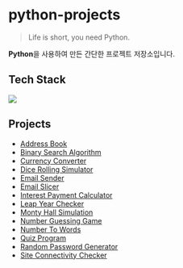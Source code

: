# python-projects

> Life is short, you need Python.

**Python**을 사용하여 만든 간단한 프로젝트 저장소입니다.

## Tech Stack

<img src="https://img.shields.io/badge/python-3776AB?style=for-the-badge&logo=python&logoColor=white">

## Projects

- [Address Book](https://github.com/kmseunh/python-projects/blob/main/address_book.py)
- [Binary Search Algorithm](https://github.com/kmseunh/python-projects/blob/main/binary_search_algorithm.py)
- [Currency Converter](https://github.com/kmseunh/python-projects/blob/main/currency_converter.py)
- [Dice Rolling Simulator](https://github.com/kmseunh/python-projects/blob/main/dice_rolling_simulator.py)
- [Email Sender](https://github.com/kmseunh/python-projects/blob/main/email_sender.py)
- [Email Slicer](https://github.com/kmseunh/python-projects/blob/main/email_slicer.py)
- [Interest Payment Calculator](https://github.com/kmseunh/python-projects/blob/main/interest_payment_calculator.py)
- [Leap Year Checker](https://github.com/kmseunh/python-projects/blob/main/leap_year_checker.py)
- [Monty Hall Simulation](https://github.com/kmseunh/python-projects/blob/main/monty_hall_simulation.py)
- [Number Guessing Game](https://github.com/kmseunh/python-projects/blob/main/number_guessing_game.py)
- [Number To Words](https://github.com/kmseunh/python-projects/blob/main/number_to_words.py)
- [Quiz Program](https://github.com/kmseunh/python-projects/blob/main/quiz_program.py)
- [Random Password Generator](https://github.com/kmseunh/python-projects/blob/main/random_password_generator.py)
- [Site Connectivity Checker](https://github.com/kmseunh/python-projects/blob/main/site_connectivity_checker.py)
